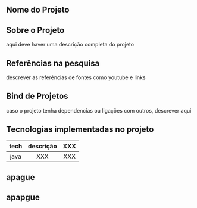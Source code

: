 ## Nome do Projeto

## Sobre o Projeto
aqui deve haver uma descrição completa do projeto

## Referências na pesquisa
descrever as referências de fontes como youtube e links

## Bind de Projetos
caso o projeto tenha dependencias ou ligações com outros, descrever aqui

## Tecnologias implementadas no projeto
| tech | descrição | XXX |
|:----:|:---------:|:---:|
| java |    XXX    | XXX |

## apague

## apapgue

